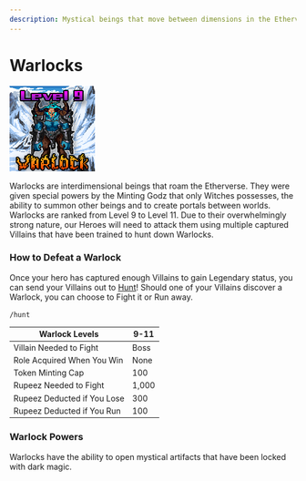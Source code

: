 ```yaml
---
description: Mystical beings that move between dimensions in the Etherverse
---
```


# Warlocks

![Warlock #17041](../../../.gitbook/assets/17041.png)

Warlocks are interdimensional beings that roam the Etherverse. They were given special powers by the Minting Godz that only Witches possesses, the ability to summon other beings and to create portals between worlds. Warlocks are ranked from Level 9 to Level 11. Due to their overwhelmingly strong nature, our Heroes will need to attack them using multiple captured Villains that have been trained to hunt down Warlocks.

### How to Defeat a Warlock

Once your hero has captured enough Villains to gain Legendary status, you can send your Villains out to [Hunt](../../../gameplay/hunting.md)! Should one of your Villains discover a Warlock, you can choose to Fight it or Run away.&#x20;

```
/hunt
```

| Warlock Levels              | 9-11  |
| --------------------------- | ----- |
| Villain Needed to Fight     | Boss  |
| Role Acquired When You Win  | None  |
| Token Minting Cap           | 100   |
| Rupeez Needed to Fight      | 1,000 |
| Rupeez Deducted if You Lose | 300   |
| Rupeez Deducted if You Run  | 100   |

### Warlock Powers

Warlocks have the ability to open mystical artifacts that have been locked with dark magic.
